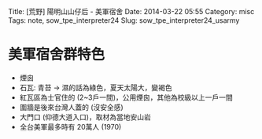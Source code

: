 Title: [荒野] 陽明山山仔后 - 美軍宿舍
Date: 2014-03-22 05:55
Category: misc
Tags: note, sow_tpe_interpreter24
Slug: sow_tpe_interpreter24_usarmy

# 美軍宿舍群特色

* 煙囪
* 石瓦: 青苔 -> 濕的話為綠色，夏天太陽大，變褐色
* 紅瓦區為士官住的 (2~3戶一間)，公用煙囪，其他為校級以上一戶一間
* 圍牆是後來台灣人蓋的 (沒安全感)
* 大門口 (仰德大道入口)，取材為當地安山岩
* 全台美軍最多時有 20萬人 (1970)

